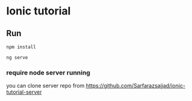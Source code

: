 ﻿# Ionic tutorial

## Run

`npm install`

`ng serve`


### require node server running

you can clone server repo from https://github.com/Sarfarazsajjad/ionic-tutorial-server
